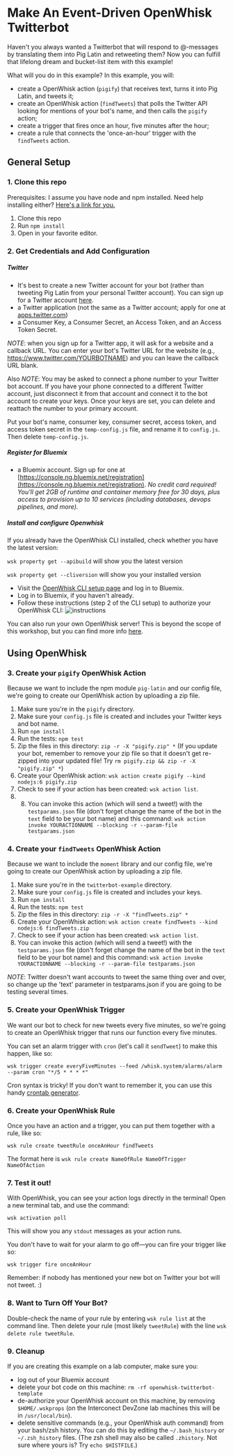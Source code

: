 # Make An Event-Driven OpenWhisk Twitterbot

Haven't you always wanted a Twitterbot that will respond to @-messages by translating them into Pig Latin and retweeting them? Now you can fulfill that lifelong dream and bucket-list item with this example!

What will you do in this example? In this example, you will: 

* create a OpenWhisk action (`pigify`) that receives text, turns it into Pig Latin, and tweets it;
* create an OpenWhisk action (`findTweets`) that polls the Twitter API looking for mentions of your bot's name, and then calls the `pigify` action;
* create a trigger that fires once an hour, five minutes after the hour; 
* create a rule that connects the 'once-an-hour' trigger with the `findTweets` action.


## General Setup

### 1. Clone this repo

Prerequisites: I assume you have node and npm installed. Need help installing either? [Here's a link for you.](http://blog.npmjs.org/post/85484771375/how-to-install-npm)

1. Clone this repo
2. Run `npm install`
3. Open in your favorite editor.

### 2. Get Credentials and Add Configuration

##### Twitter
* It's best to create a new Twitter account for your bot (rather than tweeting Pig Latin from your personal Twitter account). You can sign up for a Twitter account [here](https://twitter.com).
* a Twitter application (not the same as a Twitter account; apply for one at [apps.twitter.com](https://apps.twitter.com))
* a Consumer Key, a Consumer Secret, an Access Token, and an Access Token Secret.

_NOTE_: when you sign up for a Twitter app, it will ask for a website and a callback URL. You can enter your bot's Twitter URL for the website (e.g., https://www.twitter.com/YOURBOTNAME) and you can leave the callback URL blank.

Also _NOTE_: You may be asked to connect a phone number to your Twitter bot account. If you have your phone connected to a different Twitter account, just disconnect it from that account and connect it to the bot account to create your keys. Once your keys are set, you can delete and reattach the number to your primary account.

Put your bot's name, consumer key, consumer secret, access token, and access token secret in the `temp-config.js` file, and rename it to `config.js`. Then delete `temp-config.js`.

##### Register for Bluemix

* a Bluemix account. Sign up for one at [https://console.ng.bluemix.net/registration](https://console.ng.bluemix.net/registration). *No credit card required! You'll get 2GB of runtime and container memory free for 30 days, plus access to provision up to 10 services (including databases, devops pipelines, and more).*


##### Install and configure Openwhisk

If you already have the OpenWhisk CLI installed, check whether you have the latest version: 

`wsk property get --apibuild` will show you the latest version

`wsk property get --cliversion` will show you your installed version
 
* Visit the [OpenWhisk CLI setup page](https://console.ng.bluemix.net/openwhisk/cli) and log in to Bluemix.
* Log in to Bluemix, if you haven't already.
* Follow these instructions (step 2 of the CLI setup) to authorize your OpenWhisk CLI: 
![instructions](https://github.com/emckean/blank-openwhisk-bot/blob/master/bluemix-auth.png?raw=true)

You can also run your own OpenWhisk server! This is beyond the scope of this workshop, but you can find more info [here](https://github.com/openwhisk/openwhisk).

## Using OpenWhisk

### 3. Create your `pigify` OpenWhisk Action

Because we want to include the npm module `pig-latin` and our config file, we're going to create our OpenWhisk action by uploading a zip file.

 1. Make sure you're in the `pigify` directory.
 2. Make sure your `config.js` file is created and includes your Twitter keys and bot name.
 3. Run `npm install`
 4. Run the tests: `npm test`
 5. Zip the files in this directory: `zip -r -X "pigify.zip" *`  (If you update your bot, remember to remove your zip file so that it doesn't get re-zipped into your updated file! Try 
`rm pigify.zip && zip -r -X "pigify.zip" *`)
 6. Create your OpenWhisk action: `wsk action create pigify --kind nodejs:6 pigify.zip`
 7. Check to see if your action has been created: `wsk action list`.
 8. 8. You can invoke this action (which will send a tweet!) with the `testparams.json` file (don't forget change the name of the bot in the `text` field to be your bot name) and this command: `wsk action invoke YOURACTIONNAME --blocking -r --param-file testparams.json`

 
### 4. Create your `findTweets` OpenWhisk Action

Because we want to include the `moment` library and our config file, we're going to create our OpenWhisk action by uploading a zip file.

 1. Make sure you're in the `twitterbot-example` directory.
 2. Make sure your `config.js` file is created and includes your keys.
 3. Run `npm install`
 4. Run the tests: `npm test`
 5. Zip the files in this directory: `zip -r -X "findTweets.zip" *` 
 6. Create your OpenWhisk action: `wsk action create findTweets --kind nodejs:6 findTweets.zip`
 7. Check to see if your action has been created: `wsk action list`.
 8. You can invoke this action (which will send a tweet!) with the `testparams.json` file (don't forget change the name of the bot in the `text` field to be your bot name) and this command: `wsk action invoke YOURACTIONNAME --blocking -r --param-file testparams.json`

 
_NOTE_: Twitter doesn't want accounts to tweet the same thing over and over, so change up the 'text' parameter in testparams.json if you are going to be testing several times.
 
### 5. Create your OpenWhisk Trigger
 
We want our bot to check for new tweets every five minutes, so we're going to create an OpenWhisk trigger that runs our function every five minutes. 
 
You can set an alarm trigger with `cron` (let's call it `sendTweet`) to make this happen, like so: 

`wsk trigger create everyFiveMinutes --feed /whisk.system/alarms/alarm --param cron "*/5 * * * *"`

Cron syntax is tricky! If you don't want to remember it, you can use this handy [crontab generator](http://crontab-generator.org/).
 
 
### 6. Create your OpenWhisk Rule

Once you have an action and a trigger, you can put them together with a rule, like so: 

`wsk rule create tweetRule onceAnHour findTweets`

The format here is 
`wsk rule create NameOfRule NameOfTrigger NameOfAction`

### 7. Test it out!

With OpenWhisk, you can see your action logs directly in the terminal! Open a new terminal tab, and use the command: 

`wsk activation poll`

This will show you any `stdout` messages as your action runs.

You don't have to wait for your alarm to go off—you can fire your trigger like so: 

`wsk trigger fire onceAnHour`

Remember: if nobody has mentioned your new bot on Twitter your bot will not tweet. :)

### 8. Want to Turn Off Your Bot?

Double-check the name of your rule by entering 
`wsk rule list` at the command line. Then delete your rule (most likely `tweetRule`) with the line 
`wsk delete rule tweetRule`. 

### 9. Cleanup

If you are creating this example on a lab computer, make sure you:

* log out of your Bluemix account
* delete your bot code on this machine: `rm -rf openwhisk-twitterbot-template`
* de-authorize your OpenWhisk account on this machine, by removing `$HOME/.wskprops` (on the Interconect DevZone lab machines this will be in `/usr/local/bin`).
* delete sensitive commands (e.g., your OpenWhisk auth command) from your bash/zsh history. You can do this by editing the `~/.bash_history` or `~/.zsh_history` files. (The zsh shell may also  be called `.zhistory`. Not sure where yours is? Try `echo $HISTFILE`.)




